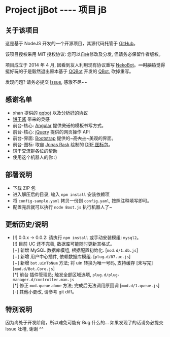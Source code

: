 # Project jjBot ---- 项目 jB

## 关于该项目
这是基于 NodeJS 开发的一个开源项目，其源代码托管于 [GitHub](https://github.com/JixunMoe/jjBot)。

该项目授权采用 MIT 授权协议: 您可以自由修改及分发, 但请务必保留作者版权。

项目成立于 2014 年 4 月, 因看到友人利用现有协议重写 [NekoBot](https://github.com/amphineko/nekobot)。~~一时脑热~~觉得挺好玩的于是毅然退出原本基于 [QQBot](https://github.com/xhan/qqbot) 开发的 [QBot](https://github.com/JixunMoe/qbot), 砍掉重写。

发现问题? 请务必提交 [Issue](https://github.com/JixunMoe/jjBot/issues/new), 感激不尽~~

## 感谢名单
* xhan 提供的 <abbr title="参考了部分写法 ^^">qqbot</abbr> 以及[分析好的协议](https://github.com/xhan/qqbot/blob/master/protocol.md)
* [饼干酱](https://github.com/amphineko) 带来的灵感
* 前台-核心: [Angular](//angularjs.org) 提供~~灵活~~的模板书写方式。
* 前台-核心: [jQuery](//jquery.com) 提供的网页操作 API
* 前台-界面: [Bootstrap](//getbootstrap.com) 提供的~~~高大上~~~美观的界面。
* 前台-图标: 取自 [Jonas Rask](//jonasraskdesign.com) 绘制的 [DRF 图标包](https://www.iconfinder.com/iconsets/drf)。
* 饼干交流群各位的帮助
* 使用这个机器人的你 :)

## 部署说明
* 下载 ZIP 包
* 进入解压后的目录, 输入 `npm install` 安装依赖项
* 将 `config-sample.yaml` 拷贝一份到 `config.yaml`, 按照注释填写即可。
* 配置完后就可以执行 `node Boot.js` 执行机器人了~

## 更新历史/说明
* [!] 0.0.x -> 0.0.2: 请执行 `npm install` 或手动安装模组: `mysql2`。
	<br>[!] 目前 UC 还不完善, 数据库可能随时更新其格式。
	<br>[+] 新增 MySQL 数据库模组, 根据配置初始化. [`mod.d/1.db.js`]
	<br>[+] 新增 用户中心插件, 依赖数据库模组. [`plug.d/07.uc.js`]
	<br>[+] 新增 `bot.uinToNum` 方法; 将 uin 转换为唯一号码, 支持缓存 [未写完] [`mod.d/Bot.Core.js`]
	<br>[\*] 前台 插件管理员; 触发全部区域选项, `plug.d/plug-manager.d/controller.man.js`
	<br>[\*] 修正 `mod.queue.done` 方法; 完成后无法调用原回调 [`mod.d/1.queue.js`]
	<br>[-] 其他小更改, 请参考 git diff。

## 特别说明
因为尚处于开发阶段，所以难免可能有 Bug 什么的… 如果发现了的话请务必提交 Issue 吐槽, 谢谢 ^^